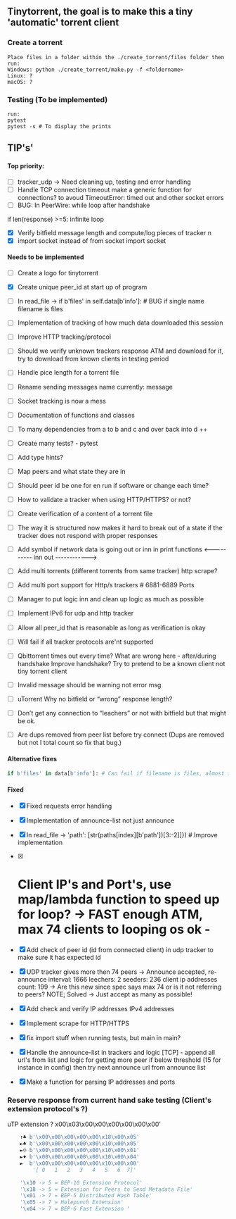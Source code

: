 ## Tinytorrent, the goal is to make this a tiny 'automatic' torrent client 


### Create a torrent
```console
Place files in a folder within the ./create_torrent/files folder then run:
Windows: python ./create_torrent/make.py -f <foldername>
Linux: ?
macOS: ?
```

### Testing (To be implemented)
```console
run:
pytest
pytest -s # To display the prints
```

## TIP's'
#### Top priority:
- [ ] tracker_udp -> Need cleaning up, testing and error handling
- [ ] Handle TCP connection timeout make a generic function for connections? to avoud TimeoutError: timed out and other socket errors 
- [ ] BUG:
In PeerWire: while loop after handshake 

if len(response) >=5:
	infinite loop
 
- [x] Verify bitfield message length and compute/log pieces of tracker n
- [x] import socket instead of from socket import socket
#### Needs to be implemented
- [ ] Create a logo for tinytorrent
- [x] Create unique peer_id at start up of program
- [ ] In read_file -> if b'files' in self.data[b'info']: # BUG if single name filename is files
- [ ] Implementation of tracking of how much data downloaded this session
- [ ] Improve HTTP tracking/protocol 
- [ ] Should we verify unknown trackers response ATM and download for it, try to download from known clients in testing period
- [ ] Handle pice length for a torrent file 
- [ ] Rename sending messages name currently: message 
- [ ] Socket tracking is now a mess
- [ ] Documentation of functions and classes
- [ ] To many dependencies from a to b and c and over back into d ++
- [ ] Create many tests? - pytest
- [ ] Add type hints? 
- [ ] Map peers and what state they are in 
- [ ] Should peer id be one for en run if software or change each time?
- [ ] How to validate a tracker when using HTTP/HTTPS? or not?
- [ ] Create verification of a content of a torrent file 
- [ ] The way it is structured now makes it hard to break out of a state if the tracker does not respond with proper responses
- [ ] Add symbol if network data is going out or inn in print functions <---------- inn   out ------------>
- [ ] Add multi torrents (different torrents from same tracker) http scrape?
- [ ] Add multi port support for Http/s trackers # 6881-6889 Ports
- [ ] Manager to put logic inn and clean up logic as much as possible
- [ ] Implement IPv6 for udp and http tracker
- [ ] Allow all peer_id that is reasonable as long as verification is okay
- [ ] Will fail if all tracker protocols are'nt supported
- [ ] Qbittorrent times out every time? What are wrong here - after/during handshake Improve handshake? Try to pretend to be a known client not tiny torrent client
- [ ] Invalid message should be warning not error msg
- [ ] uTorrent Why no bitfield or “wrong” response length?
- [ ] Don’t get any connection to “leachers” or not with bitfield but that might be ok.
- [ ] Are dups removed from peer list before try connect (Dups are removed but not I total count so fix that bug.)


#### Alternative fixes
```Python  
if b'files' in data[b'info']: # Can fail if filename is files, almost impossible bug
```
#### Fixed
- [x] Fixed requests error handling 
- [x] Implementation of announce-list not just announce
- [x] In read_file -> 'path': [str(paths[index][b'path'])[3:-2]]}) # Improve implementation
- [x] # Client IP's and Port's, use map/lambda function to speed up for loop? -> FAST enough ATM, max 74 clients to looping os ok - 
- [x] Add check of peer id (id from connected client) in udp tracker to make sure it has expected id
- [x] UDP tracker gives more then 74 peers -> Announce accepted, re-announce interval: 1666 leechers: 2 seeders: 236 client ip addresses count: 199 -> Are this new since spec says max 74 or is it not referring to peers? NOTE; Solved -> Just accept as many as possible! 
- [x] Add check and verify IP addresses IPv4 addresses
- [x] Implement scrape for HTTP/HTTPS
- [x] fix import stuff when running tests, but main in main?
- [x] Handle the announce-list in trackers and logic [TCP] - append all url's from list and logic for getting more peer if below threshold (15 for instance in config) then try next announce url from announce list
- [x] Make a function for parsing IP addresses and ports


### Reserve response from current hand sake testing (Client's extension protocol's ?)

uTP extension ?
x00\x03\x00\x00\x00\x00\x00\x00'

```python
    ↑♣ b'\x00\x00\x00\x00\x00\x18\x00\x05'
    ►♣ b'\x00\x00\x00\x00\x00\x10\x00\x05'
    ►☺ b'\x00\x00\x00\x00\x00\x10\x00\x01'
    ►♦ b'\x00\x00\x00\x00\x00\x10\x00\x04'
    ►  b'\x00\x00\x00\x00\x00\x10\x00\x00'
        '[ 0   1   2   3   4   5   6  7]'

    '\x10 -> 5 = BEP-10 Extension Protocol' 
    '\x18 -> 5 = Extension for Peers to Send Metadata File'
    '\x01 -> 7 = BEP-5 Distributed Hash Table'
    '\x05 -> 7 = Holepunch Extension'  
    '\x04 -> 7 = BEP-6 Fast Extension '
```
